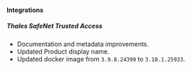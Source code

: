 
#### Integrations
##### Thales SafeNet Trusted Access
- Documentation and metadata improvements.
- Updated Product display name.
- Updated docker image from `3.9.8.24399` to `3.10.1.25933`.
